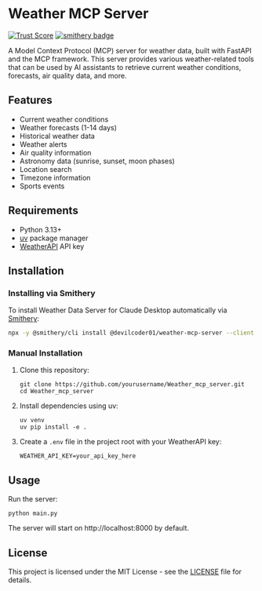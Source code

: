 # Weather MCP Server

[![Trust Score](https://archestra.ai/mcp-catalog/api/badge/quality/devilcoder01/weather-mcp-server)](https://archestra.ai/mcp-catalog/devilcoder01__weather-mcp-server)
[![smithery badge](https://smithery.ai/badge/@devilcoder01/weather-mcp-server)](https://smithery.ai/server/@devilcoder01/weather-mcp-server)

A Model Context Protocol (MCP) server for weather data, built with FastAPI and the MCP framework. This server provides various weather-related tools that can be used by AI assistants to retrieve current weather conditions, forecasts, air quality data, and more.

## Features

- Current weather conditions
- Weather forecasts (1-14 days)
- Historical weather data
- Weather alerts
- Air quality information
- Astronomy data (sunrise, sunset, moon phases)
- Location search
- Timezone information
- Sports events

## Requirements

- Python 3.13+
- [uv](https://github.com/astral-sh/uv) package manager
- [WeatherAPI](https://www.weatherapi.com/) API key

## Installation

### Installing via Smithery

To install Weather Data Server for Claude Desktop automatically via [Smithery](https://smithery.ai/server/@devilcoder01/weather-mcp-server):

```bash
npx -y @smithery/cli install @devilcoder01/weather-mcp-server --client claude
```

### Manual Installation
1. Clone this repository:
   ```
   git clone https://github.com/yourusername/Weather_mcp_server.git
   cd Weather_mcp_server
   ```

2. Install dependencies using uv:
   ```
   uv venv
   uv pip install -e .
   ```

3. Create a `.env` file in the project root with your WeatherAPI key:
   ```
   WEATHER_API_KEY=your_api_key_here
   ```

## Usage

Run the server:

```
python main.py
```

The server will start on http://localhost:8000 by default.

## License

This project is licensed under the MIT License - see the [LICENSE](LICENSE) file for details.
